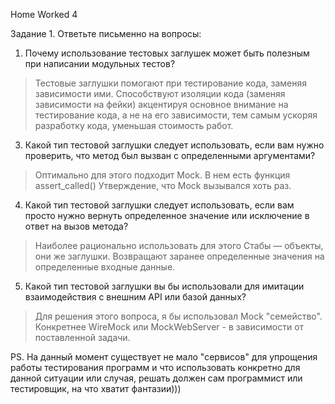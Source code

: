 Home Worked 4

Задание 1. Ответьте письменно на вопросы:

1)  Почему использование тестовых заглушек может быть полезным при написании модульных тестов?
>	Тестовые заглушки помогают при тестирование кода, заменяя зависимости ими. Способствуют изоляции кода (заменяя зависимости на фейки) акцентируя основное
внимание на тестирование кода, а не на его зависимости, тем самым ускоряя разработку кода, уменьшая стоимость работ.
3) Какой тип тестовой заглушки следует использовать, если вам нужно проверить, что метод был вызван с определенными аргументами?
>	Оптимально для этого подходит Mock. В нем есть функция assert_called() Утверждение, что Mock вызывался хоть раз.
4) Какой тип тестовой заглушки следует использовать, если вам просто нужно вернуть определенное значение или исключение в ответ на вызов метода?
>	Наиболее рационально использовать для этого Стабы — объекты, они же заглушки. Возвращают заранее определенные значения на определенные входные данные.
5) Какой тип тестовой заглушки вы бы использовали для имитации  взаимодействия с внешним API или базой данных?
>	Для решения этого вопроса, я бы использовал Mock "семейство". Конкретнее WireMock или MockWebServer - в зависимости от поставленной задачи.
	
PS.	На данный момент существует не мало "сервисов" для упрощения работы тестирования программ и что использовать конкретно для данной ситуации или случая,
решать должен сам программист или тестировщик, на что хватит фантазии))) 

